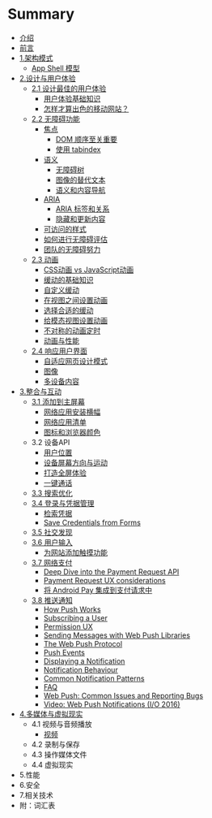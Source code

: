 # Summary

* [介绍](README.md)
* [前言](qian-yan.md)
* [1.架构模式](jia-gou-mo-shi.md)
  * [App Shell 模型](jia-gou-mo-shi/app-shell-mo-xing.md)
* [2.设计与用户体验](she-ji-yu-yong-hu-ti-yan.md)
  * [2.1 设计最佳的用户体验](she-ji-yu-yong-hu-ti-yan/she-ji-zui-jia-de-yong-hu-ti-yan.md)
    * [用户体验基础知识](she-ji-yu-yong-hu-ti-yan/she-ji-zui-jia-de-yong-hu-ti-yan/ji-chu-zhi-shi.md)
    * [怎样才算出色的移动网站？](she-ji-yu-yong-hu-ti-yan/she-ji-zui-jia-de-yong-hu-ti-yan/zen-yang-cai-suan-chu-se-de-yi-dong-wang-zhan-ff1f.md)
  * [2.2 无障碍功能](she-ji-yu-yong-hu-ti-yan/22-wu-zhang-ai-gong-neng.md)
    * [焦点](she-ji-yu-yong-hu-ti-yan/22-wu-zhang-ai-gong-neng/jiao-dian.md)
      * [DOM 顺序至关重要](she-ji-yu-yong-hu-ti-yan/22-wu-zhang-ai-gong-neng/jiao-dian/dom-shun-xu-zhi-guan-zhong-yao.md)
      * [使用 tabindex](she-ji-yu-yong-hu-ti-yan/22-wu-zhang-ai-gong-neng/jiao-dian/shi-yong-tabindex.md)
    * [语义](she-ji-yu-yong-hu-ti-yan/22-wu-zhang-ai-gong-neng/yu-yi.md)
      * [无障碍树](she-ji-yu-yong-hu-ti-yan/22-wu-zhang-ai-gong-neng/yu-yi/wu-zhang-ai-shu.md)
      * [图像的替代文本](she-ji-yu-yong-hu-ti-yan/22-wu-zhang-ai-gong-neng/yu-yi/tu-xiang-de-ti-dai-wen-ben.md)
      * [语义和内容导航](she-ji-yu-yong-hu-ti-yan/22-wu-zhang-ai-gong-neng/yu-yi/yu-yi-he-nei-rong-dao-hang.md)
    * [ARIA](she-ji-yu-yong-hu-ti-yan/22-wu-zhang-ai-gong-neng/yu-yi-yu-aria.md)
      * [ARIA 标签和关系](she-ji-yu-yong-hu-ti-yan/22-wu-zhang-ai-gong-neng/yu-yi-yu-aria/aria-biao-qian-he-guan-xi.md)
      * [隐藏和更新内容](she-ji-yu-yong-hu-ti-yan/22-wu-zhang-ai-gong-neng/yu-yi-yu-aria/yin-cang-he-geng-xin-nei-rong.md)
    * [可访问的样式](she-ji-yu-yong-hu-ti-yan/22-wu-zhang-ai-gong-neng/ke-fang-wen-de-yang-shi.md)
    * [如何进行无障碍评估](she-ji-yu-yong-hu-ti-yan/22-wu-zhang-ai-gong-neng/ru-he-jin-xing-wu-zhang-ai-ping-gu.md)
    * [团队的无障碍努力](she-ji-yu-yong-hu-ti-yan/22-wu-zhang-ai-gong-neng/tuan-dui-de-wu-zhang-ai-nu-li.md)
  * [2.3 动画](she-ji-yu-yong-hu-ti-yan/23-dong-hua.md)
    * [CSS动画 vs JavaScript动画](she-ji-yu-yong-hu-ti-yan/23-dong-hua/cssdong-huavs-javascript-dong-hua.md)
    * [缓动的基础知识](she-ji-yu-yong-hu-ti-yan/23-dong-hua/huan-dong-de-ji-chu-zhi-shi.md)
    * [自定义缓动](she-ji-yu-yong-hu-ti-yan/23-dong-hua/zi-ding-yi-huan-dong.md)
    * [在视图之间设置动画](she-ji-yu-yong-hu-ti-yan/23-dong-hua/zai-shi-tu-zhi-jian-she-zhi-dong-hua.md)
    * [选择合适的缓动](she-ji-yu-yong-hu-ti-yan/23-dong-hua/xuan-ze-he-shi-de-huan-dong.md)
    * [给模态视图设置动画](she-ji-yu-yong-hu-ti-yan/23-dong-hua/gei-mo-tai-shi-tu-she-zhi-dong-hua.md)
    * [不对称的动画定时](she-ji-yu-yong-hu-ti-yan/23-dong-hua/bu-dui-cheng-de-dong-hua-ding-shi.md)
    * [动画与性能](she-ji-yu-yong-hu-ti-yan/23-dong-hua/dong-hua-yu-xing-neng.md)
  * [2.4 响应用户界面](she-ji-yu-yong-hu-ti-yan/24-xiang-ying-yong-hu-jie-mian.md)
    * [自适应网页设计模式](she-ji-yu-yong-hu-ti-yan/zi-shi-ying-wang-ye-she-ji-mo-shi.md)
    * [图像](she-ji-yu-yong-hu-ti-yan/tu-xiang.md)
    * [多设备内容](she-ji-yu-yong-hu-ti-yan/duo-she-bei-nei-rong.md)
* [3.整合与互动](3zheng-he-yu-hu-dong.md)
  * [3.1 添加到主屏幕](3zheng-he-yu-hu-dong/31-tian-jia-dao-zhu-ping-mu.md)
    * [网络应用安装横幅](3zheng-he-yu-hu-dong/31-tian-jia-dao-zhu-ping-mu/wang-luo-ying-yong-an-zhuang-heng-fu.md)
    * [网络应用清单](3zheng-he-yu-hu-dong/31-tian-jia-dao-zhu-ping-mu/wang-luo-ying-yong-qing-dan.md)
    * [图标和浏览器颜色](3zheng-he-yu-hu-dong/31-tian-jia-dao-zhu-ping-mu/tu-biao-he-liu-lan-qi-yan-se.md)
  * 3.2 设备API
    * [用户位置](3zheng-he-yu-hu-dong/yong-hu-wei-zhi.md)
    * [设备屏幕方向与运动](3zheng-he-yu-hu-dong/she-bei-ping-mu-fang-xiang-yu-yun-dong.md)
    * [打造全屏体验](3zheng-he-yu-hu-dong/da-zao-quan-ping-ti-yan.md)
    * [一键通话](3zheng-he-yu-hu-dong/yi-jian-tong-hua.md)
  * [3.3 搜索优化](3zheng-he-yu-hu-dong/33-sou-suo-you-hua.md)
  * [3.4 登录与凭据管理](3zheng-he-yu-hu-dong/34-deng-lu-yu-ping-ju-guan-li.md)
    * [检索凭据](3zheng-he-yu-hu-dong/34-deng-lu-yu-ping-ju-guan-li/jian-suo-ping-ju.md)
    * [Save Credentials from Forms](3zheng-he-yu-hu-dong/34-deng-lu-yu-ping-ju-guan-li/save-credentials-from-forms.md)
  * [3.5 社交发现](3zheng-he-yu-hu-dong/35-she-jiao-fa-xian.md)
  * [3.6 用户输入](3zheng-he-yu-hu-dong/36-yong-hu-shu-ru.md)
    * [为网站添加触摸功能](3zheng-he-yu-hu-dong/36-yong-hu-shu-ru/wei-wang-zhan-tian-jia-hong-mo-gong-neng.md)
  * [3.7 网络支付](3zheng-he-yu-hu-dong/37-wang-luo-zhi-fu.md)
    * [Deep Dive into the Payment Request API](3zheng-he-yu-hu-dong/37-wang-luo-zhi-fu/deep-dive-into-the-payment-request-api.md)
    * [Payment Request UX considerations](3zheng-he-yu-hu-dong/37-wang-luo-zhi-fu/payment-request-ux-considerations.md)
    * [将 Android Pay 集成到支付请求中](3zheng-he-yu-hu-dong/37-wang-luo-zhi-fu/jiang-android-pay-ji-cheng-dao-zhi-fu-qing-qiu-zhong.md)
  * [3.8 推送通知](3zheng-he-yu-hu-dong/38-tui-song-tong-zhi.md)
    * [How Push Works](3zheng-he-yu-hu-dong/38-tui-song-tong-zhi/how-push-works.md)
    * [Subscribing a User](3zheng-he-yu-hu-dong/38-tui-song-tong-zhi/subscribing-a-user.md)
    * [Permission UX](3zheng-he-yu-hu-dong/38-tui-song-tong-zhi/permission-ux.md)
    * [Sending Messages with Web Push Libraries](3zheng-he-yu-hu-dong/38-tui-song-tong-zhi/sending-messages-with-web-push-libraries.md)
    * [The Web Push Protocol](3zheng-he-yu-hu-dong/38-tui-song-tong-zhi/the-web-push-protocol.md)
    * [Push Events](3zheng-he-yu-hu-dong/38-tui-song-tong-zhi/push-events.md)
    * [Displaying a Notification](3zheng-he-yu-hu-dong/38-tui-song-tong-zhi/displaying-a-notification.md)
    * [Notification Behaviour](3zheng-he-yu-hu-dong/38-tui-song-tong-zhi/notification-behaviour.md)
    * [Common Notification Patterns](3zheng-he-yu-hu-dong/38-tui-song-tong-zhi/common-notification-patterns.md)
    * [FAQ](3zheng-he-yu-hu-dong/38-tui-song-tong-zhi/faq.md)
    * [Web Push: Common Issues and Reporting Bugs](3zheng-he-yu-hu-dong/38-tui-song-tong-zhi/web-push-common-issues-and-reporting-bugs.md)
    * [Video: Web Push Notifications \(I/O 2016\)](3zheng-he-yu-hu-dong/38-tui-song-tong-zhi/video-web-push-notifications-io-2016.md)
* [4.多媒体与虚拟现实](duo-mei-ti-yu-xu-ni-xian-shi.md)
  * 4.1 视频与音频播放
    * [视频](duo-mei-ti-yu-xu-ni-xian-shi/shi-pin.md)
  * 4.2 录制与保存
  * 4.3 操作媒体文件
  * 4.4 虚拟现实
* 5.性能
* 6.安全
* 7.相关技术
* 附：词汇表

